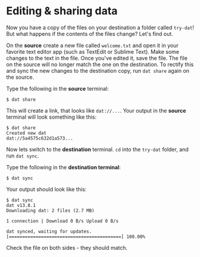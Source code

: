 # Editing & sharing data

Now you have a copy of the files on your destination a folder called `try-dat`! But what happens if the contents of the files change? Let's find out.

On the **source** create a new file called `welcome.txt` and open it in your favorite text editor app (such as TextEdit or Sublime Text). Make some changes to the text in the file. Once you've edited it, save the file. The file on the source will no longer match the one on the destination. To rectify this and sync the new changes to the destination copy, run `dat share` again on the source.

Type the following in the **source** terminal:

```
$ dat share
```

This will create a link, that looks like `dat://...`.  Your output in the **source** terminal will look something like this:

```
$ dat share
Created new dat
dat://5a4575c632d1a573...
```

Now lets switch to the **destination** terminal. `cd` into the `try-dat` folder, and run `dat sync`. 

Type the following in the **destination terminal**:

```
$ dat sync
```

Your output should look like this:

```
$ dat sync
dat v13.8.1
Downloading dat: 2 files (2.7 MB)

1 connection | Download 0 B/s Upload 0 B/s

dat synced, waiting for updates.
[==========================================] 100.00%
```

Check the file on both sides - they should match.
